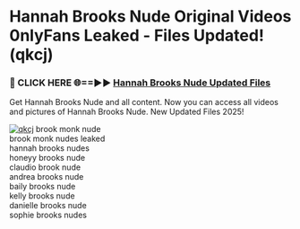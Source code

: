 # Hannah Brooks Nude Original Videos 0nlyFans Leaked - Files Updated! (qkcj)

<h3>🔴 CLICK HERE 🌐==►► <a href="https://tinyurl.com/52m3yx9h" rel="nofollow">Hannah Brooks Nude Updated Files</a></h3>

Get Hannah Brooks Nude and all content. Now you can access all videos and pictures of Hannah Brooks Nude. New Updated Files 2025!

[![qkcj](https://i.imgur.com/TnHtlc8.gif)](https://tinyurl.com/52m3yx9h)
brook monk nude<br>
brook monk nudes leaked<br>
hannah brooks nudes<br>
honeyy brooks nude<br>
claudio brook nude<br>
andrea brooks nude<br>
baily brooks nude<br>
kelly brooks nude<br>
danielle brooks nude<br>
sophie brooks nudes